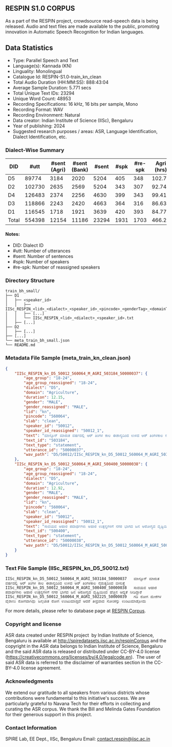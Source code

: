 ## RESPIN S1.0 CORPUS ##

As a part of the RESPIN project, crowdsource read-speech data is being released. Audio and text files
are made available to the public, promoting innovation in Automatic Speech Recognition for Indian languages.

## Data Statistics ##

- Type: Parallel Speech and Text
- Language(s): Kannada (KN)
- Linguality: Monolingual
- Catalogue Id: RESPIN-S1.0-train_kn_clean
- Total Audio Duration (HH:MM:SS): 888:43:04
- Average Sample Duration: 5.771 secs
- Total Unique Text IDs: 23294
- Unique Word Count: 48953
- Recording Specifications: 16 kHz, 16 bits per sample, Mono
- Recording Format: WAV
- Recording Environment: Natural
- Data creator: Indian Institute of Science (IISc), Bengaluru
- Year of publishing: 2024
- Suggested research purposes / areas: ASR, Language Identification, Dialect Identification, etc.

### Dialect-Wise Summary ###
| DID   | #utt | #sent (Agri) | #sent (Bank) | #sent | #spk | #re-spk | Agri (hrs) | Bank (hrs) | Total (hrs) |
|-------|------|--------------|--------------|-------|------|---------|------------|------------|-------------|
| D5 | 89774 | 3184 | 2020 | 5204 | 405 | 348 | 102.71 | 65.24 | 167.95 |
| D2 | 102730 | 2635 | 2569 | 5204 | 343 | 307 | 92.74 | 84.00 | 176.74 |
| D4 | 126483 | 2374 | 2256 | 4630 | 399 | 343 | 99.41 | 91.22 | 190.63 |
| D3 | 118866 | 2243 | 2420 | 4663 | 364 | 316 | 86.63 | 89.85 | 176.48 |
| D1 | 116545 | 1718 | 1921 | 3639 | 420 | 393 | 84.77 | 92.15 | 176.92 |
| Total | 554398 | 12154 | 11186 | 23294 | 1931 | 1703 | 466.27 | 422.45 | 888.72 |



#### Notes:
- DID: Dialect ID
- #utt: Number of utterances
- #sent: Number of sentences
- #spk: Number of speakers
- #re-spk: Number of reassigned speakers

### Directory Structure ###
```
train_bh_small/
├── D1
│   ├── <speaker_id>
│   │   ├── IISc_RESPIN_<lid>_<dialect>_<speaker_id>_<pincode>_<genderTag>_<domainTag>_<text_id>_<uttid>.wav
│   │   ├── [...]
│   │   └── IISc_RESPIN_<lid>_<dialect>_<speaker_id>.txt
│   ├── [...]
├── D2
│   ├── [...]
├── [...]
└── meta_train_bh_small.json
└── README.md
```

### Metadata File Sample (meta_train_kn_clean.json) ###

```json
{
    "IISc_RESPIN_kn_D5_50012_560064_M_AGRI_503184_50000037": {
        "age_group": "18-24",
        "age_group_reassigned": "18-24",
        "dialect": "D5",
        "domain": "Agriculture",
        "duration": 12.15,
        "gender": "MALE",
        "gender_reassigned": "MALE",
        "lid": "kn",
        "pincode": "560064",
        "slab": "clean",
        "speaker_id": "50012",
        "speaker_id_reassigned": "50012_1",
        "text": "ಮಾನ್ಸೂನ್ ಮಾರುತ ವರ್ಷದಲ್ಲಿ ಆರ್ ತಿಂಗಳ ಕಾಲ ಈಶಾನ್ಯದಿಂದ ಉಳಿದ ಆರ್ ತಿಂಗಳಕಾಲ ನೈರುತ್ಯದಿಂದ ಬೀಸುತ್ತೆ",
        "text_id": "503184",
        "text_type": "statement",
        "utterance_id": "50000037",
        "wav_path": "D5/50012/IISc_RESPIN_kn_D5_50012_560064_M_AGRI_503184_50000037.wav"
    },
    "IISc_RESPIN_kn_D5_50012_560064_M_AGRI_500400_50000038": {
        "age_group": "18-24",
        "age_group_reassigned": "18-24",
        "dialect": "D5",
        "domain": "Agriculture",
        "duration": 12.92,
        "gender": "MALE",
        "gender_reassigned": "MALE",
        "lid": "kn",
        "pincode": "560064",
        "slab": "clean",
        "speaker_id": "50012",
        "speaker_id_reassigned": "50012_1",
        "text": "ಸಾವಯವ ಆಹಾರ ಪದಾರ್ಥಗಳು ಆಹಾರ ಉತ್ಪನ್ನಗಳಿಗೆ ನಗರ ಭಾಗದ ಜನ ಆರೋಗ್ಯದ ದೃಷ್ಟಿಯಿಂದ ಹೆಚ್ಚಿನ ಆದ್ಯತೆ ನೀಡಿದ್ದಾರೆ",
        "text_id": "500400",
        "text_type": "statement",
        "utterance_id": "50000038",
        "wav_path": "D5/50012/IISc_RESPIN_kn_D5_50012_560064_M_AGRI_500400_50000038.wav"
    }
}
```

### Text File Sample (IISc_RESPIN_kn_D5_50012.txt) ###
```
IISc_RESPIN_kn_D5_50012_560064_M_AGRI_503184_50000037	ಮಾನ್ಸೂನ್ ಮಾರುತ ವರ್ಷದಲ್ಲಿ ಆರ್ ತಿಂಗಳ ಕಾಲ ಈಶಾನ್ಯದಿಂದ ಉಳಿದ ಆರ್ ತಿಂಗಳಕಾಲ ನೈರುತ್ಯದಿಂದ ಬೀಸುತ್ತೆ
IISc_RESPIN_kn_D5_50012_560064_M_AGRI_500400_50000038	ಸಾವಯವ ಆಹಾರ ಪದಾರ್ಥಗಳು ಆಹಾರ ಉತ್ಪನ್ನಗಳಿಗೆ ನಗರ ಭಾಗದ ಜನ ಆರೋಗ್ಯದ ದೃಷ್ಟಿಯಿಂದ ಹೆಚ್ಚಿನ ಆದ್ಯತೆ ನೀಡಿದ್ದಾರೆ
IISc_RESPIN_kn_D5_50012_560064_M_AGRI_502225_50000039	ಗಡಿ ರೋಗ ಮೇಕೆಗಳ ವೈರಾಣು ರೋಗವಾಗಿದ್ದು ಜನ್ಮಜಾತ ರೋಗ ಉಂಟುಮಾಡ್ತದೆ ಆದರೆ ತೀವ್ರವಾದ ಸೋಂಕನ್ನು ಉಂಟುಮಾಡ್ಬೋದು
```

For more details, please refer to database page at [RESPIN Corpus](http://spiredatasets.iisc.ac.in/respinCorpus).

### Copyright and license ###

ASR data created under RESPIN project  by Indian Institute of Science, Bengaluru is available
at http://spiredatasets.iisc.ac.in/respinCorpus and the copyright in the ASR data belongs to
Indian Institute of Science, Bengaluru and the said ASR data is released or distributed under
CC-BY-4.0 license (https://creativecommons.org/licenses/by/4.0/legalcode.en).  The user of
said ASR data is referred to the disclaimer of warranties section in the CC-BY-4.0 license
agreement.


### Acknowledgments ###

We extend our gratitude to all speakers from various districts whose contributions were fundamental to this initiative's success.
We are particularly grateful to Navana Tech for their efforts in collecting and curating the ASR corpus.
We thank the Bill and Melinda Gates Foundation for their generous support in this project.

### Contact Information ###

SPIRE Lab, EE Dept., IISc, Bengaluru
Email: contact.respin@iisc.ac.in